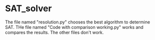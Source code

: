 # SAT_solver
The file named "resolution.py" chooses the best algorithm to determine SAT. 
THe file named "Code with comparison working.py" works and compares the results. 
The other files don't work.
